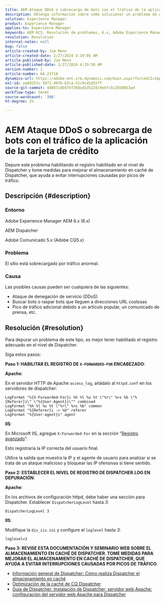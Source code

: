 ```yaml
---
title: AEM Ataque DDoS o sobrecarga de bots con el tráfico de la aplicación de la tarjeta de crédito
description: Obtenga información sobre cómo solucionar un problema de Adobe Experience Manager en el que el sitio está sobrecargado por tráfico anormal.
solution: Experience Manager
product: Experience Manager
applies-to: Experience Manager
keywords: AEM KCS, Resolución de problemas, 6.x, Adobe Experience Manager AEM 6.x, Dispatcher de la, CQ5.x, Adobe Comunicado 5.x, Adobe CQ5.x, ataque DDoS, Denegación de servicio, bot, sobrecarga, tráfico
resolution: Resolution
internal-notes: null
bug: false
article-created-by: Jim Menn
article-created-date: 2/27/2024 3:19:05 AM
article-published-by: Jim Menn
article-published-date: 2/27/2024 4:19:50 AM
version-number: 1
article-number: KA-23718
dynamics-url: https://adobe-ent.crm.dynamics.com/main.aspx?forceUCI=1&pagetype=entityrecord&etn=knowledgearticle&id=68d651f5-1ed5-ee11-9079-6045bd006268
exl-id: aa89253c-3971-407b-b2ca-51c9cd1d55ff
source-git-commit: 4d8871db475f268ad53522dc9ebfc5c2850853ad
workflow-type: tm+mt
source-wordcount: '308'
ht-degree: 2%

---
```


# AEM Ataque DDoS o sobrecarga de bots con el tráfico de la aplicación de la tarjeta de crédito


Depure este problema habilitando el registro habilitado en el nivel de Dispatcher y tome medidas para mejorar el almacenamiento en caché de Dispatcher, que ayuda a evitar interrupciones causadas por picos de tráfico.

## Descripción {#description}


### Entorno

Adobe Experience Manager AEM 6.x (6.x)

AEM Dispatcher

Adobe Comunicado 5.x (Adobe CQ5.x)

### Problema

El sitio está sobrecargado por tráfico anormal.

### Causa

Las posibles causas pueden ser cualquiera de las siguientes:

- Ataque de denegación de servicio (DDoS)
- Buscar bots o raspar bots que lleguen a direcciones URL costosas
- Pico de tráfico adicional debido a un artículo popular, un comunicado de prensa, etc.



## Resolución {#resolution}


Para depurar un problema de este tipo, es mejor tener habilitado el registro adecuado en el nivel de Dispatcher.

Siga estos pasos:

<b>Paso 1: HABILITAR EL REGISTRO DE `X-FORWARDED-FOR` ENCABEZADO</b>:

<b>Apache</b>:

En el servidor HTTP de Apache `access_log`, añádalo al `httpd.conf` en los servidores de dispatcher:


```
LogFormat "%{X-Forwarded-For}i %h %l %u %t \"%r\" %>s %b \"%{Referer}i\" \"%{User-Agent}i\"" combined
LogFormat "%h %l %u %t \"%r\" %>s %b" common
LogFormat "%{Referer}i -> %U" referer
LogFormat "%{User-agent}i" agent
```


<b>IIS</b>:

En Microsoft IIS, agregue `X-Forwarded-For` en la sección &quot;[Registro avanzado](https://learn.microsoft.com/en-us/iis/get-started/whats-new-in-iis-85/enhanced-logging-for-iis85)&quot;.

Esto registraría la IP correcta del usuario final.

Utilice la salida que muestra la IP y el agente de usuario para analizar si se trata de un ataque malicioso y bloquear las IP ofensivas si tiene sentido.

<b>Paso 2: ESTABLECER EL NIVEL DE REGISTRO DE DISPATCHER.LOG EN DEPURACIÓN</b>:

<b>Apache</b>:

En los archivos de configuración httpd, debe haber una sección para Dispatcher. Establecer `DispatcherLogLevel` hasta *3*:

`DispatcherLogLevel 3`

<b>IIS</b>:

Modifique la `dis_iis.ini` y configure el `loglevel` hasta *3*:

`loglevel=3`

<b>Paso 3: REVISE ESTA DOCUMENTACIÓN Y SEMINARIO WEB SOBRE EL ALMACENAMIENTO EN CACHÉ DE DISPATCHER. TOME MEDIDAS PARA MEJORAR EL ALMACENAMIENTO EN CACHÉ DE DISPATCHER, QUE AYUDA A EVITAR INTERRUPCIONES CAUSADAS POR PICOS DE TRÁFICO</b>:

- [Información general de Dispatcher: Cómo realiza Dispatcher el almacenamiento en caché](https://experienceleague.adobe.com/docs/experience-manager-dispatcher/using/dispatcher.html#how-dispatcher-performs-caching)
- [Optimización de la caché de CQ Dispatcher](https://github.com/cqsupport/webinar-dispatchercache)
- [Guía de Dispatcher: Instalación de Dispatcher: servidor web Apache: configuración del servidor web Apache para Dispatcher](https://experienceleague.adobe.com/docs/experience-manager-dispatcher/using/getting-started/dispatcher-install.html#apache-web-server-configure-apache-web-server-for-dispatcher)
